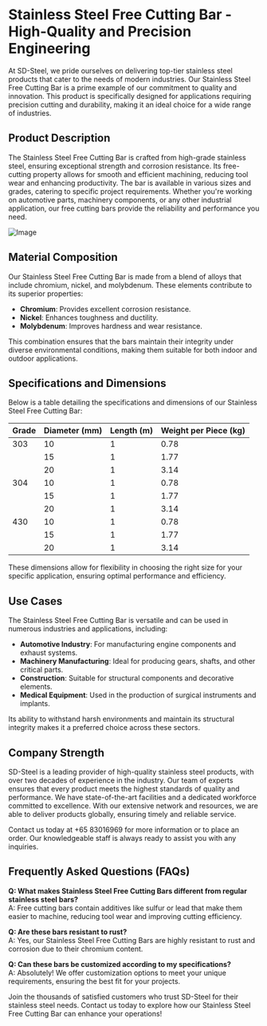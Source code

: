 # Stainless Steel Free Cutting Bar - High-Quality and Precision Engineering

At SD-Steel, we pride ourselves on delivering top-tier stainless steel products that cater to the needs of modern industries. Our Stainless Steel Free Cutting Bar is a prime example of our commitment to quality and innovation. This product is specifically designed for applications requiring precision cutting and durability, making it an ideal choice for a wide range of industries.

## Product Description

The Stainless Steel Free Cutting Bar is crafted from high-grade stainless steel, ensuring exceptional strength and corrosion resistance. Its free-cutting property allows for smooth and efficient machining, reducing tool wear and enhancing productivity. The bar is available in various sizes and grades, catering to specific project requirements. Whether you're working on automotive parts, machinery components, or any other industrial application, our free cutting bars provide the reliability and performance you need.

![Image](https://github.com/user-attachments/assets/2567258e-e124-4816-932d-1809bd27ef0b)

## Material Composition

Our Stainless Steel Free Cutting Bar is made from a blend of alloys that include chromium, nickel, and molybdenum. These elements contribute to its superior properties:

- **Chromium**: Provides excellent corrosion resistance.
- **Nickel**: Enhances toughness and ductility.
- **Molybdenum**: Improves hardness and wear resistance.

This combination ensures that the bars maintain their integrity under diverse environmental conditions, making them suitable for both indoor and outdoor applications.

## Specifications and Dimensions

Below is a table detailing the specifications and dimensions of our Stainless Steel Free Cutting Bar:

| Grade         | Diameter (mm) | Length (m) | Weight per Piece (kg) |
|---------------|---------------|------------|-----------------------|
| 303           | 10            | 1          | 0.78                  |
|               | 15            | 1          | 1.77                  |
|               | 20            | 1          | 3.14                  |
| 304           | 10            | 1          | 0.78                  |
|               | 15            | 1          | 1.77                  |
|               | 20            | 1          | 3.14                  |
| 430           | 10            | 1          | 0.78                  |
|               | 15            | 1          | 1.77                  |
|               | 20            | 1          | 3.14                  |

These dimensions allow for flexibility in choosing the right size for your specific application, ensuring optimal performance and efficiency.

## Use Cases

The Stainless Steel Free Cutting Bar is versatile and can be used in numerous industries and applications, including:

- **Automotive Industry**: For manufacturing engine components and exhaust systems.
- **Machinery Manufacturing**: Ideal for producing gears, shafts, and other critical parts.
- **Construction**: Suitable for structural components and decorative elements.
- **Medical Equipment**: Used in the production of surgical instruments and implants.

Its ability to withstand harsh environments and maintain its structural integrity makes it a preferred choice across these sectors.

## Company Strength

SD-Steel is a leading provider of high-quality stainless steel products, with over two decades of experience in the industry. Our team of experts ensures that every product meets the highest standards of quality and performance. We have state-of-the-art facilities and a dedicated workforce committed to excellence. With our extensive network and resources, we are able to deliver products globally, ensuring timely and reliable service.

Contact us today at +65 83016969 for more information or to place an order. Our knowledgeable staff is always ready to assist you with any inquiries.

## Frequently Asked Questions (FAQs)

**Q: What makes Stainless Steel Free Cutting Bars different from regular stainless steel bars?**  
A: Free cutting bars contain additives like sulfur or lead that make them easier to machine, reducing tool wear and improving cutting efficiency.

**Q: Are these bars resistant to rust?**  
A: Yes, our Stainless Steel Free Cutting Bars are highly resistant to rust and corrosion due to their chromium content.

**Q: Can these bars be customized according to my specifications?**  
A: Absolutely! We offer customization options to meet your unique requirements, ensuring the best fit for your projects.

Join the thousands of satisfied customers who trust SD-Steel for their stainless steel needs. Contact us today to explore how our Stainless Steel Free Cutting Bar can enhance your operations!